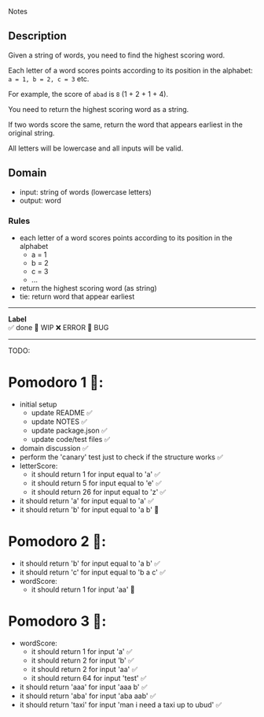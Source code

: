  Notes

## Description

Given a string of words, you need to find the highest scoring word.

Each letter of a word scores points according to its position in the alphabet: `a = 1, b = 2, c = 3` etc.

For example, the score of `abad` is `8` (1 + 2 + 1 + 4).

You need to return the highest scoring word as a string.

If two words score the same, return the word that appears earliest in the original string.

All letters will be lowercase and all inputs will be valid.

## Domain

- input: string of words (lowercase letters)
- output: word 

### Rules

- each letter of a word scores points according to its position in the alphabet
    - a = 1
    - b = 2
    - c = 3
    - ...
- return the highest scoring word (as string)
- tie: return word that appear earliest

---

**Label**  
✅ done 🚧 WIP ❌ ERROR 🐛 BUG

---

TODO:

# Pomodoro 1 🍅:

- initial setup
  - update README ✅
  - update NOTES ✅
  - update package.json ✅
  - update code/test files ✅
- domain discussion ✅
- perform the 'canary' test just to check if the structure works ✅
- letterScore:
    - it should return 1 for input equal to 'a' ✅
    - it should return 5 for input equal to 'e' ✅
    - it should return 26 for input equal to 'z' ✅
- it should return 'a' for input equal to 'a' ✅
- it should return 'b' for input equal to 'a b' 🚧

# Pomodoro 2 🍅:

- it should return 'b' for input equal to 'a b' ✅ 
- it should return 'c' for input equal to 'b a c' ✅
- wordScore:
  - it should return 1 for input 'aa' 🚧

# Pomodoro 3 🍅:

- wordScore:
  - it should return 1 for input 'a' ✅
  - it should return 2 for input 'b' ✅
  - it should return 2 for input 'aa' ✅
  - it should return 64 for input 'test' ✅
- it should return 'aaa' for input 'aaa b' ✅
- it should return 'aba' for input 'aba aab' ✅
- it should return 'taxi' for input 'man i need a taxi up to ubud' ✅